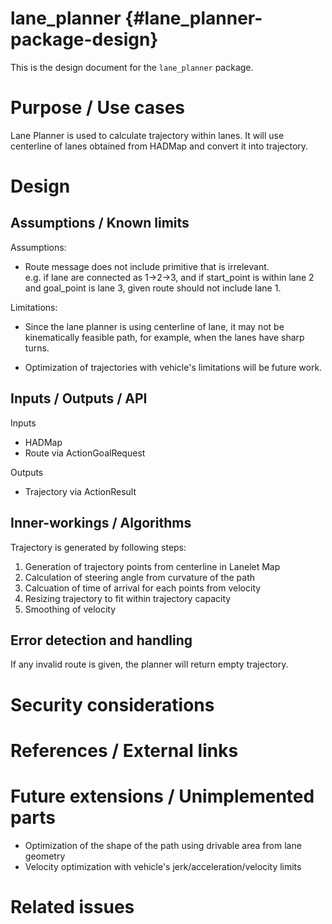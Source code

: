 lane_planner {#lane_planner-package-design}
===========

This is the design document for the `lane_planner` package.

# Purpose / Use cases
Lane Planner is used to calculate trajectory within lanes.
It will use centerline of lanes obtained from HADMap and convert it into trajectory.

# Design

## Assumptions / Known limits

Assumptions:
* Route message does not include primitive that is irrelevant.<br>
  e.g. if lane are connected as 1->2->3, and if start_point is within lane 2 and goal_point is lane 3, given route should not include lane 1.

Limitations:
* Since the lane planner is using centerline of lane, it may not be kinematically feasible path, for example, when the lanes have sharp turns.

* Optimization of trajectories with vehicle's limitations will be future work.

## Inputs / Outputs / API
Inputs
* HADMap
* Route via ActionGoalRequest

Outputs
* Trajectory via ActionResult  


## Inner-workings / Algorithms
Trajectory is generated by following steps:
1. Generation of trajectory points from centerline in Lanelet Map
2. Calculation of steering angle from curvature of the path
3. Calcuation of time of arrival for each points from velocity
4. Resizing trajectory to fit within trajectory capacity
5. Smoothing of velocity

## Error detection and handling
If any invalid route is given, the planner will return empty trajectory.

# Security considerations
<!-- Required -->
<!-- Things to consider:
- Spoofing (How do you check for and handle fake input?)
- Tampering (How do you check for and handle tampered input?)
- Repudiation (How are you affected by the actions of external actors?).
- Information Disclosure (Can data leak?).
- Denial of Service (How do you handle spamming?).
- Elevation of Privilege (Do you need to change permission levels during execution?) -->


# References / External links
<!-- Optional -->


# Future extensions / Unimplemented parts
* Optimization of the shape of the path using drivable area from lane geometry
* Velocity optimization with vehicle's jerk/acceleration/velocity limits

# Related issues
<!-- Required -->
